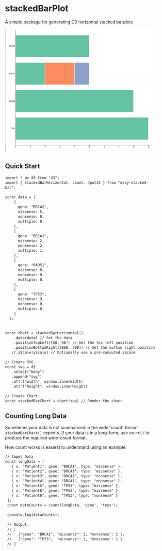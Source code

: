 
# stackedBarPlot

A simple package for generating D3 horizontal stacked barplots

![Alt text](img/image.png)

## Quick Start

```{javascript}
import * as d3 from "d3";
import { stackedBarHorizontal, count, dputJS } from "easy-stacked-bar";

const data = [
    {
      gene: "BRCA2",
      missense: 5,
      nonsense: 0,
      multiple: 0,
    },
    {
      gene: "BRCA1",
      missense: 2,
      nonsense: 2,
      multiple: 1,
    },
    {
      gene: "RAD51",
      missense: 8,
      nonsense: 0,
      multiple: 0,
    },
    {
      gene: "TP53",
      missense: 9,
      nonsense: 0,
      multiple: 0,
    }
  ];


const chart = stackedBarHorizontal()
    .data(data) // Set the data
    .positionTopLeft([50, 50]) // Set the top left position
    .positionBottomRight([800, 700]) // Set the bottom right position
   //.yScale(yScale) // Optionally use a pre-computed yScale

// Create SVG
const svg = d3
   .select("body")
   .append("svg")
   .attr("width", window.innerWidth)
   .attr("height", window.innerHeight)

// Create Chart
const stackedBarChart = chart(svg) // Render the chart

```


## Counting Long Data

Sometimes your data is not summarised in the wide 'count' format `stackedBarChart()` expects. 
If your data is in a long-form, use `count()` to produce the required wide-count format.

How count works is easiest to understand using an example:


```{javascript}
// Input Data
const longData = [
   { x: "Patient1", gene: "BRCA1", type: "missense" },
   { x: "Patient2", gene: "BRCA1", type: "missense" },
   { x: "Patient3", gene: "BRCA1", type: "nonsense" },
   { x: "Patient4", gene: "BRCA1", type: "nonsense" },
   { x: "Patient5", gene: "TP53", type: "missense" },
   { x: "Patient6", gene: "TP53", type: "missense" },
   { x: "Patient6", gene: "TP53", type: "nonsense" }
 ];
 const dataCounts = count(longData, 'gene', 'type');

 console.log(dataCounts);

 // Output:
 // [
 //   {"gene": "BRCA1", "missense": 2, "nonsense": 2 },
 //   {"gene": "TP53",  "missense": 2, "nonsense": 1 }
 // ]
```